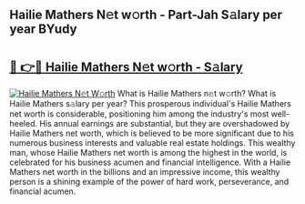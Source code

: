 ## Hailie Mathers N𝚎t w𝚘rth - Part-Jah S𝚊lary per year BYudy

# <h2><a href="http://gc543rm.nevu.top/?p=Hailie+Mathers">🔗 👉🔴 Hailie Mathers N𝚎t w𝚘rth - S𝚊lary</a></h2>

[![Hailie Mathers N𝚎t W𝚘rth](https://i.imgur.com/Oavwk0R.jpeg)](http://gc543rm.nevu.top/?p=Hailie+Mathers)
What is Hailie Mathers n𝚎t w𝚘rth? What is Hailie Mathers s𝚊lary per year?
This prosperous individual's Hailie Mathers net worth is considerable, positioning him among the industry's most well-heeled. His annual earnings are substantial, but they are overshadowed by Hailie Mathers net worth, which is believed to be more significant due to his numerous business interests and valuable real estate holdings. This wealthy man, whose Hailie Mathers net worth is among the highest in the world, is celebrated for his business acumen and financial intelligence. With a Hailie Mathers net worth in the billions and an impressive income, this wealthy person is a shining example of the power of hard work, perseverance, and financial acumen.
